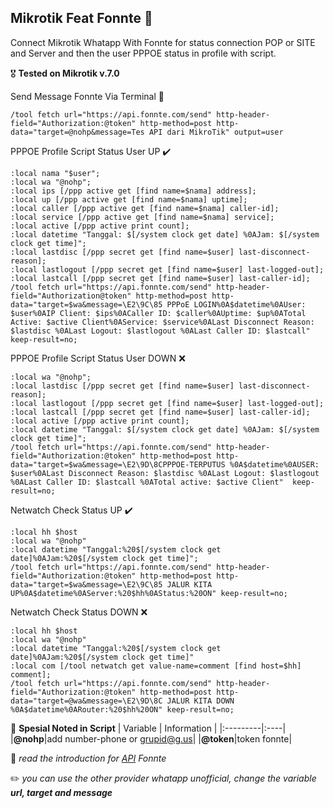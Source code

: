 ## Mikrotik Feat Fonnte 🚀
Connect Mikrotik Whatapp With Fonnte for status connection POP or SITE and Server and then the user PPPOE status in profile with script.

🎖️ **Tested on Mikrotik v.7.0**


Send Message Fonnte Via Terminal :speech_balloon:
```
/tool fetch url="https://api.fonnte.com/send" http-header-field="Authorization:@token" http-method=post http-data="target=@nohp&message=Tes API dari MikroTik" output=user
```

PPPOE Profile Script Status User UP :heavy_check_mark:
```
:local nama "$user";
:local wa "@nohp";
:local ips [/ppp active get [find name=$nama] address];
:local up [/ppp active get [find name=$nama] uptime];
:local caller [/ppp active get [find name=$nama] caller-id];
:local service [/ppp active get [find name=$nama] service];
:local active [/ppp active print count];
:local datetime "Tanggal: $[/system clock get date] %0AJam: $[/system clock get time]";
:local lastdisc [/ppp secret get [find name=$user] last-disconnect-reason];
:local lastlogout [/ppp secret get [find name=$user] last-logged-out];
:local lastcall [/ppp secret get [find name=$user] last-caller-id];
/tool fetch url="https://api.fonnte.com/send" http-header-field="Authorization@token" http-method=post http-data="target=$wa&message=\E2\9C\85 PPPoE LOGIN%0A$datetime%0AUser: $user%0AIP Client: $ips%0ACaller ID: $caller%0AUptime: $up%0ATotal Active: $active Client%0AService: $service%0ALast Disconnect Reason: $lastdisc %0ALast Logout: $lastlogout %0ALast Caller ID: $lastcall" keep-result=no;
```
PPPOE Profile Script Status User DOWN :x:
```
:local wa "@nohp";
:local lastdisc [/ppp secret get [find name=$user] last-disconnect-reason];
:local lastlogout [/ppp secret get [find name=$user] last-logged-out];
:local lastcall [/ppp secret get [find name=$user] last-caller-id];
:local active [/ppp active print count];
:local datetime "Tanggal: $[/system clock get date] %0AJam: $[/system clock get time]";
/tool fetch url="https://api.fonnte.com/send" http-header-field="Authorization:@token" http-method=post http-data="target=$wa&message=\E2\9D\8CPPPOE-TERPUTUS %0A$datetime%0AUSER: $user%0ALast Disconnect Reason: $lastdisc %0ALast Logout: $lastlogout %0ALast Caller ID: $lastcall %0ATotal active: $active Client"  keep-result=no;
```
Netwatch Check Status UP :heavy_check_mark:
```
:local hh $host
:local wa "@nohp"
:local datetime "Tanggal:%20$[/system clock get date]%0AJam:%20$[/system clock get time]";
/tool fetch url="https://api.fonnte.com/send" http-header-field="Authorization:@token" http-method=post http-data="target=$wa&message=\E2\9C\85 JALUR KITA UP%0A$datetime%0AServer:%20$hh%0AStatus:%20ON" keep-result=no;
```

Netwatch Check Status DOWN :x:
```
:local hh $host
:local wa "@nohp"
:local datetime "Tanggal:%20$[/system clock get date]%0AJam:%20$[/system clock get time]"
:local com [/tool netwatch get value-name=comment [find host=$hh] comment];
/tool fetch url="https://api.fonnte.com/send" http-header-field="Authorization:@token" http-method=post http-data="target=@wa&message=\E2\9D\8C JALUR KITA DOWN %0A$datetime%0ARouter:%20$hh%20ON" keep-result=no;
```

	
:pushpin: __Spesial Noted in Script__
| Variable     | Information |
|:---------|:----|
|**@nohp**|add number-phone or grupid@g.us|
|**@token**|token fonnte|

📖 _read the introduction for [API](https://docs.fonnte.com/getting-started-2/) Fonnte_

✏️  _you can use the other provider whatapp unofficial, change the variable **url, target and message**_
